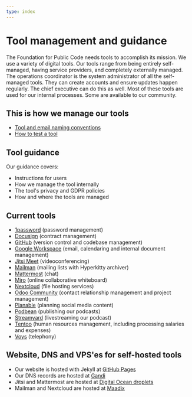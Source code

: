 ```yaml
---
type: index
---
```


# Tool management and guidance

The Foundation for Public Code needs tools to accomplish its mission. We use a variety of digital tools. Our tools range from being entirely self-managed, having service providers, and completely externally managed. The operations coordinator is the system administrator of all the self-managed tools. They can create accounts and ensure updates happen regularly. The chief executive can do this as well. Most of these tools are used for our internal processes. Some are available to our community.

## This is how we manage our tools

* [Tool and email naming conventions](tool-and-email-naming-conventions.md)
* [How to test a tool](tool-testing.md)

## Tool guidance

Our guidance covers:

* Instructions for users
* How we manage the tool internally
* The tool's privacy and GDPR policies
* How and where the tools are managed

## Current tools

* [1password](1password.md) (password management)
* [Docusign](docusign.md) (contract management)
* [GitHub](github.md) (version control and codebase management)
* [Google Workspace](google-workspace.md) (email, calendaring and internal document management)
* [Jitsi Meet](jitsi-meet.md) (videoconferencing)
* [Mailman](mailing-lists.md) (mailing lists with Hyperkitty archiver)
* [Mattermost](mattermost.md) (chat)
* [Miro](miro.md) (online collaborative whiteboard)
* [Nextcloud](nextcloud.md) (file hosting services)
* [Odoo Community](odoo.md) (contact relationship management and project management)
* [Planable](planable.md) (planning social media content)
* [Podbean](podbean.md) (publishing our podcasts)
* [Streamyard](streamyard.md) (livestreaming our podcast)
* [Tentoo](tentoo.md) (human resources management, including processing salaries and expenses)
* [Voys](voys.md) (telephony)

## Website, DNS and VPS'es for self-hosted tools

* Our website is hosted with Jekyll at [GitHub Pages](https://pages.github.com/)
* Our DNS records are hosted at [Gandi](https://www.gandi.net/en)
* Jitsi and Mattermost are hosted at [Digital Ocean droplets](https://www.digitalocean.com/)
* Mailman and Nextcloud are hosted at [Maadix](https://maadix.net/)

